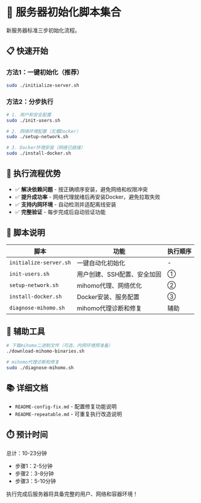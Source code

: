 # 🚀 服务器初始化脚本集合

新服务器标准三步初始化流程。

## 📋 快速开始

### 方法1：一键初始化（推荐）
```bash
sudo ./initialize-server.sh
```

### 方法2：分步执行
```bash
# 1. 用户和安全配置
sudo ./init-users.sh

# 2. 网络环境配置（无需Docker）
sudo ./setup-network.sh  

# 3. Docker环境安装（网络已就绪）
sudo ./install-docker.sh
```

## 🎯 执行流程优势

- ✅ **解决依赖问题** - 按正确顺序安装，避免网络和权限冲突
- ✅ **提升成功率** - 网络代理就绪后再安装Docker，避免拉取失败  
- ✅ **支持内网环境** - 自动检测并适配离线安装
- ✅ **完整验证** - 每步完成后自动验证功能

## 📁 脚本说明

| 脚本 | 功能 | 执行顺序 |
|------|------|----------|
| `initialize-server.sh` | 一键自动化初始化 | - |
| `init-users.sh` | 用户创建、SSH配置、安全加固 | ①  |
| `setup-network.sh` | mihomo代理、网络优化 | ② |
| `install-docker.sh` | Docker安装、服务配置 | ③ |
| `diagnose-mihomo.sh` | mihomo代理诊断和修复 | 辅助 |

## 🔧 辅助工具

```bash
# 下载mihomo二进制文件（可选，内网环境预准备）
./download-mihomo-binaries.sh

# mihomo代理诊断和修复
sudo ./diagnose-mihomo.sh
```

## 📚 详细文档

- `README-config-fix.md` - 配置修复功能说明
- `README-repeatable.md` - 可重复执行改造说明

## ⏱️ 预计时间

总计：10-23分钟
- 步骤1：2-5分钟
- 步骤2：3-8分钟  
- 步骤3：5-10分钟

执行完成后服务器将具备完整的用户、网络和容器环境！